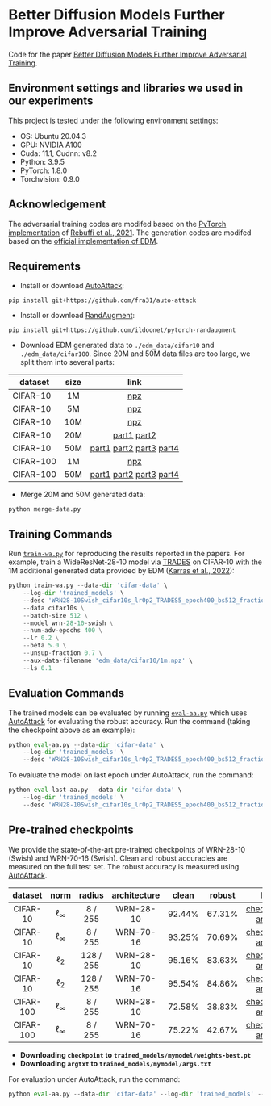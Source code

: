 # Better Diffusion Models Further Improve Adversarial Training

Code for the paper [Better Diffusion Models Further Improve Adversarial Training](https://arxiv.org/pdf/2302.04638.pdf).



## Environment settings and libraries we used in our experiments

This project is tested under the following environment settings:
- OS: Ubuntu 20.04.3
- GPU: NVIDIA A100
- Cuda: 11.1, Cudnn: v8.2
- Python: 3.9.5
- PyTorch: 1.8.0
- Torchvision: 0.9.0

## Acknowledgement
The adversarial training codes are modifed based on the [PyTorch implementation](https://github.com/imrahulr/adversarial_robustness_pytorch) of [Rebuffi et al., 2021](https://arxiv.org/abs/2103.01946). The generation codes are modifed based on the [official implementation of EDM](https://github.com/NVlabs/edm).

## Requirements

- Install or download [AutoAttack](https://github.com/fra31/auto-attack):
```
pip install git+https://github.com/fra31/auto-attack
```

- Install or download [RandAugment](https://github.com/ildoonet/pytorch-randaugment):
```
pip install git+https://github.com/ildoonet/pytorch-randaugment
```

- Download EDM generated data to `./edm_data/cifar10` and `./edm_data/cifar100`. Since 20M and 50M data files are too large, we split them into several parts:

| dataset | size | link |
|---|:---:|:---:|
| CIFAR-10 | 1M | [npz](https://huggingface.co/datasets/P2333/DM-Improves-AT/resolve/main/cifar10/1m.npz) |
| CIFAR-10 | 5M | [npz](https://huggingface.co/datasets/P2333/DM-Improves-AT/resolve/main/cifar10/5m.npz) |
| CIFAR-10 | 10M | [npz](https://huggingface.co/datasets/P2333/DM-Improves-AT/resolve/main/cifar10/10m.npz) |
| CIFAR-10 | 20M | [part1](https://huggingface.co/datasets/P2333/DM-Improves-AT/resolve/main/cifar10/20m_part1.npz) [part2](https://huggingface.co/datasets/P2333/DM-Improves-AT/resolve/main/cifar10/20m_part2.npz) |
| CIFAR-10 | 50M | [part1](https://huggingface.co/datasets/P2333/DM-Improves-AT/resolve/main/cifar10/50m_part1.npz) [part2](https://huggingface.co/datasets/P2333/DM-Improves-AT/resolve/main/cifar10/50m_part2.npz) [part3](https://huggingface.co/datasets/P2333/DM-Improves-AT/resolve/main/cifar10/50m_part3.npz) [part4](https://huggingface.co/datasets/P2333/DM-Improves-AT/resolve/main/cifar10/50m_part4.npz) |
| CIFAR-100 | 1M | [npz](https://huggingface.co/datasets/P2333/DM-Improves-AT/resolve/main/cifar100/1m.npz) |
| CIFAR-100 | 50M | [part1](https://huggingface.co/datasets/P2333/DM-Improves-AT/resolve/main/cifar100/50m_part1.npz) [part2](https://huggingface.co/datasets/P2333/DM-Improves-AT/resolve/main/cifar100/50m_part2.npz) [part3](https://huggingface.co/datasets/P2333/DM-Improves-AT/resolve/main/cifar100/50m_part3.npz) [part4](https://huggingface.co/datasets/P2333/DM-Improves-AT/resolve/main/cifar100/50m_part4.npz) |

- Merge 20M and 50M generated data: 
  
```
python merge-data.py
```

## Training Commands

Run [`train-wa.py`](./train-wa.py) for reproducing the results reported in the papers. For example, train a WideResNet-28-10 model via [TRADES](https://github.com/yaodongyu/TRADES) on CIFAR-10 with the 1M additional generated data provided by EDM ([Karras et al., 2022](https://github.com/NVlabs/edm)):

```python
python train-wa.py --data-dir 'cifar-data' \
    --log-dir 'trained_models' \
    --desc 'WRN28-10Swish_cifar10s_lr0p2_TRADES5_epoch400_bs512_fraction0p7_ls0p1' \
    --data cifar10s \
    --batch-size 512 \
    --model wrn-28-10-swish \
    --num-adv-epochs 400 \
    --lr 0.2 \
    --beta 5.0 \
    --unsup-fraction 0.7 \
    --aux-data-filename 'edm_data/cifar10/1m.npz' \
    --ls 0.1
```

## Evaluation Commands
The trained models can be evaluated by running [`eval-aa.py`](./eval-aa.py) which uses [AutoAttack](https://github.com/fra31/auto-attack) for evaluating the robust accuracy. Run the command (taking the checkpoint above as an example):

```python
python eval-aa.py --data-dir 'cifar-data' \
    --log-dir 'trained_models' \
    --desc 'WRN28-10Swish_cifar10s_lr0p2_TRADES5_epoch400_bs512_fraction0p7_ls0p1'
```

To evaluate the model on last epoch under AutoAttack, run the command: 

```python
python eval-last-aa.py --data-dir 'cifar-data' \
    --log-dir 'trained_models' \
    --desc 'WRN28-10Swish_cifar10s_lr0p2_TRADES5_epoch400_bs512_fraction0p7_ls0p1'
```


## Pre-trained checkpoints


We provide the state-of-the-art pre-trained checkpoints of WRN-28-10 (Swish) and WRN-70-16 (Swish). Clean and robust accuracies are measured on the full test set. The robust accuracy is measured using [AutoAttack](https://github.com/fra31/auto-attack).

| dataset | norm | radius | architecture | clean | robust | link |
|:---:|:---:|:---:|:---:|:---:|:---:|:---:|
| CIFAR-10 | &#8467;<sub>&infin;</sub> | 8 / 255 | WRN-28-10 | 92.44% | 67.31% | [checkpoint](https://huggingface.co/wzekai99/DM-Improves-AT/resolve/main/checkpoint/cifar10_linf_wrn28-10.pt) [argtxt](https://huggingface.co/wzekai99/DM-Improves-AT/resolve/main/argtxt/cifar10_linf_wrn28-10.txt)
| CIFAR-10 | &#8467;<sub>&infin;</sub> | 8 / 255 | WRN-70-16 | 93.25% | 70.69% | [checkpoint](https://huggingface.co/wzekai99/DM-Improves-AT/resolve/main/checkpoint/cifar10_linf_wrn70-16.pt) [argtxt](https://huggingface.co/wzekai99/DM-Improves-AT/resolve/main/argtxt/cifar10_linf_wrn70-16.txt)
| CIFAR-10 | &#8467;<sub>2</sub> | 128 / 255 | WRN-28-10 | 95.16% | 83.63% | [checkpoint](https://huggingface.co/wzekai99/DM-Improves-AT/resolve/main/checkpoint/cifar10_l2_wrn28-10.pt) [argtxt](https://huggingface.co/wzekai99/DM-Improves-AT/resolve/main/argtxt/cifar10_l2_wrn28-10.txt)
| CIFAR-10 | &#8467;<sub>2</sub> | 128 / 255 | WRN-70-16 | 95.54% | 84.86% | [checkpoint](https://huggingface.co/wzekai99/DM-Improves-AT/resolve/main/checkpoint/cifar100_l2_wrn70-16.pt) [argtxt](https://huggingface.co/wzekai99/DM-Improves-AT/resolve/main/argtxt/cifar100_l2_wrn70-16.txt)
| CIFAR-100 | &#8467;<sub>&infin;</sub> | 8 / 255 | WRN-28-10 | 72.58% | 38.83% | [checkpoint](https://huggingface.co/wzekai99/DM-Improves-AT/resolve/main/checkpoint/cifar100_linf_wrn28-10.pt) [argtxt](https://huggingface.co/wzekai99/DM-Improves-AT/resolve/main/argtxt/cifar100_linf_wrn28-10.txt)
| CIFAR-100 | &#8467;<sub>&infin;</sub> | 8 / 255 | WRN-70-16 | 75.22% | 42.67% | [checkpoint](https://huggingface.co/wzekai99/DM-Improves-AT/resolve/main/checkpoint/cifar100_linf_wrn70-16.pt) [argtxt](https://huggingface.co/wzekai99/DM-Improves-AT/resolve/main/argtxt/cifar100_linf_wrn70-16.txt)

- **Downloading `checkpoint` to `trained_models/mymodel/weights-best.pt`**
- **Downloading `argtxt` to `trained_models/mymodel/args.txt`**
  
For evaluation under AutoAttack, run the command:

```python
python eval-aa.py --data-dir 'cifar-data' --log-dir 'trained_models' --desc 'mymodel'
```
